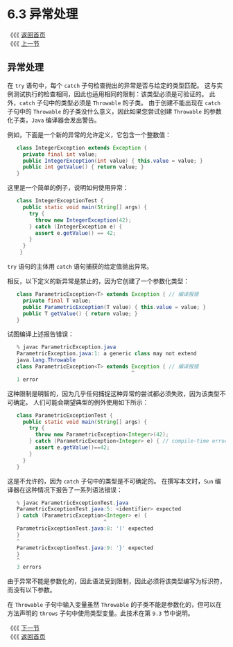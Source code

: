 # 6.3 异常处理

《《《 [返回首页](../../)  
《《《 [上一节](6.2-shi-li-ce-shi-he-shi-li.md)

## 异常处理

在 `try` 语句中，每个 `catch` 子句检查抛出的异常是否与给定的类型匹配。 这与实例测试执行的检查相同，因此也适用相同的限制：该类型必须是可验证的。 此 外，`catch` 子句中的类型必须是 `Throwable` 的子类。 由于创建不能出现在 `catch` 子句中的 `Throwable` 的子类没什么意义，因此如果您尝试创建 `Throwable` 的参数化子类，`Java` 编译器会发出警告。

例如，下面是一个新的异常的允许定义，它包含一个整数值：

```java
   class IntegerException extends Exception {
     private final int value;
     public IntegerException(int value) { this.value = value; }
     public int getValue() { return value; }
   }
```

这里是一个简单的例子，说明如何使用异常：

```java
   class IntegerExceptionTest {
     public static void main(String[] args) {
       try {
         throw new IntegerException(42);
       } catch (IntegerException e) {
         assert e.getValue() == 42;
       }
     }
    }
```

`try` 语句的主体用 `catch` 语句捕获的给定值抛出异常。

相反，以下定义的新异常是禁止的，因为它创建了一个参数化类型：

```java
   class ParametricException<T> extends Exception { // 编译报错
     private final T value;
     public ParametricException(T value) { this.value = value; }
     public T getValue() { return value; }
   }
```

试图编译上述报告错误：

```java
   % javac ParametricException.java
   ParametricException.java:1: a generic class may not extend
   java.lang.Throwable
   class ParametricException<T> extends Exception { // 编译报错
                                        ^
   1 error
```

这种限制是明智的，因为几乎任何捕捉这种异常的尝试都必须失败，因为该类型不可确定。 人们可能会期望典型的例外使用如下所示：

```java
   class ParametricExceptionTest {
     public static void main(String[] args) {
       try {
         throw new ParametricException<Integer>(42);
       } catch (ParametricException<Integer> e) { // compile-time error
         assert e.getValue()==42;
       }
     }
   }
```

这是不允许的，因为 `catch` 子句中的类型是不可确定的。 在撰写本文时，`Sun` 编译器在这种情况下报告了一系列语法错误：

```java
   % javac ParametricExceptionTest.java
   ParametricExceptionTest.java:5: <identifier> expected
   } catch (ParametricException<Integer> e) {
                               ^
   ParametricExceptionTest.java:8: ')' expected
   }
   ^
   ParametricExceptionTest.java:9: '}' expected
   }
   ^
   3 errors
```

由于异常不能是参数化的，因此语法受到限制，因此必须将该类型编写为标识符，而没有以下参数。

在 `Throwable` 子句中输入变量虽然 `Throwable` 的子类不能是参数化的，但可以在方法声明的 `throws` 子句中使用类型变量。此技术在第 `9.3` 节中说明。

《《《 [下一节](6.4-shu-zu-chuang-jian.md)  
《《《 [返回首页](../../)


